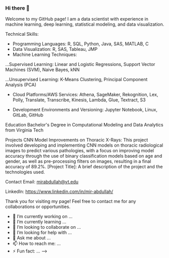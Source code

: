 ### Hi there 👋

Welcome to my GitHub page! I am a data scientist with experience in machine learning, deep learning, statistical modeling, and data visualization.


Technical Skills:

* Programming Languages: R, SQL, Python, Java, SAS, MATLAB, C
* Data Visualization: R, SAS, Tableau, JMP
* Machine Learning Techniques: 

...Supervised Learning: Linear and Logistic Regressions, Support Vector Machines (SVM), Naive Bayes, kNN
    
...Unsupervised Learning: K-Means Clustering, Principal Component Analysis (PCA)
    
* Cloud Platforms/AWS Services: Athena, SageMaker, Rekognition, Lex, Polly, Translate, Transcribe, Kinesis, Lambda, Glue, Textract, S3
  
* Development Environments and Versioning: Jupyter Notebook, Linux, GitLab, GitHub
  
Education
  Bachelor's Degree in Computational Modeling and Data Analytics from Virginia Tech
  
Projects
  CNN Model Improvements on Thoracic X-Rays: This project involved developing and implementing CNN models on thoracic radiological images to predict various pathologies, with a focus on improving model accuracy through the use of binary classification models based on age and gender, as well as pre-processing filters on images, resulting in a final accuracy of 89.2%.
  [Project Title]: A brief description of the project and the technologies used.
  
Contact
  Email: mirabdullah@vt.edu
  
  LinkedIn: https://www.linkedin.com/in/mir-abdullah/
  
Thank you for visiting my page! Feel free to contact me for any collaborations or opportunities.

- 🔭 I’m currently working on ...
- 🌱 I’m currently learning ...
- 👯 I’m looking to collaborate on ...
- 🤔 I’m looking for help with ...
- 💬 Ask me about ...
- 📫 How to reach me: ...
- ⚡ Fun fact: ...
-->

